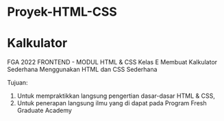 # Proyek-HTML-CSS
# Kalkulator

FGA 2022 FRONTEND - MODUL HTML & CSS 
Kelas E
Membuat Kalkulator Sederhana Menggunakan HTML dan CSS Sederhana  


Tujuan:
1. Untuk mempraktikkan langsung pengertian dasar-dasar HTML & CSS,
2. Untuk penerapan langsung ilmu yang di dapat pada Program Fresh Graduate Academy
